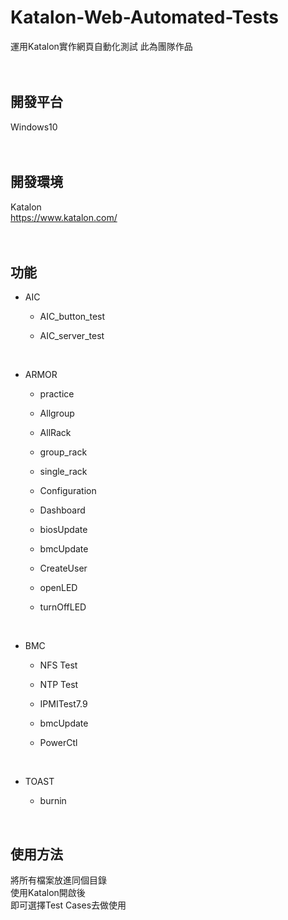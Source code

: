 # Katalon-Web-Automated-Tests
運用Katalon實作網頁自動化測試
此為團隊作品<br>
<br>
<br>

## 開發平台
Windows10<br>
<br>
<br>

## 開發環境
Katalon<br>
https://www.katalon.com/<br>
<br>
<br>

## 功能
* AIC

  * AIC_button_test
  
  * AIC_server_test

<br>

* ARMOR

  * practice

  * Allgroup

  * AllRack

  * group_rack

  * single_rack
  
  * Configuration
  
  * Dashboard
  
  * biosUpdate
  
  * bmcUpdate

  * CreateUser
  
  * openLED
  
  * turnOffLED
  
<br>

* BMC

  * NFS Test

  * NTP Test

  * IPMITest7.9

  * bmcUpdate

  * PowerCtl

<br>

* TOAST

  * burnin

<br>

## 使用方法
將所有檔案放進同個目錄<br>
使用Katalon開啟後<br>
即可選擇Test Cases去做使用<br>
<br>
<br>

